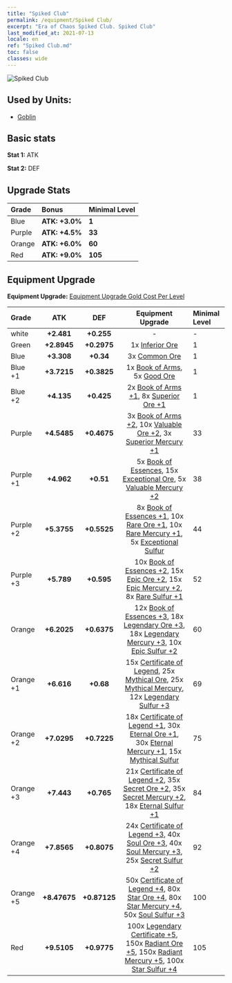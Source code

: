 ```yaml
---
title: "Spiked Club"
permalink: /equipment/Spiked Club/
excerpt: "Era of Chaos Spiked Club. Spiked Club"
last_modified_at: 2021-07-13
locale: en
ref: "Spiked Club.md"
toc: false
classes: wide
---
```


  ![Spiked Club](/images/e/e_4011.png)

## Used by Units:

* [Goblin](/units/Goblin/) 


## Basic stats
 **Stat 1:** ATK

 **Stat 2:** DEF

## Upgrade Stats

  |     Grade    |   Bonus | Minimal Level | 
  |:-------------|:--------|:--------------| 
  | Blue | **ATK: +3.0%** | **1** | 
  | Purple | **ATK: +4.5%** | **33** | 
  | Orange | **ATK: +6.0%** | **60** | 
  | Red | **ATK: +9.0%** | **105** | 


## Equipment Upgrade
 **Equipment Upgrade:** [Equipment Upgrade Gold Cost Per Level](/equipment/EquipmentUpgradeCostPerLevel/) 

  |          Grade      | ATK | DEF | Equipment Upgrade | Minimal Level |
  |:--------------------|:---------:|:---------:|:----------------:|:--------------|
  | white | **+2.481** | **+0.255** | - | - |
  | Green | **+2.8945** | **+0.2975** | 1x [Inferior Ore](/Items/mat_1/) | 1 |
  | Blue | **+3.308** | **+0.34** | 3x [Common Ore](/Items/mat_6/) | 1 |
  | Blue +1 | **+3.7215** | **+0.3825** | 1x [Book of Arms](/Items/mat_18/), 5x [Good Ore](/Items/mat_12/) | 1 |
  | Blue +2 | **+4.135** | **+0.425** | 2x [Book of Arms +1](/Items/mat_25/), 8x [Superior Ore +1](/Items/mat_19/) | 1 |
  | Purple | **+4.5485** | **+0.4675** | 3x [Book of Arms +2](/Items/mat_32/), 10x [Valuable Ore +2](/Items/mat_26/), 3x [Superior Mercury +1](/Items/mat_21/) | 33 |
  | Purple +1 | **+4.962** | **+0.51** | 5x [Book of Essences](/Items/mat_39/), 15x [Exceptional Ore](/Items/mat_33/), 5x [Valuable Mercury +2](/Items/mat_28/) | 38 |
  | Purple +2 | **+5.3755** | **+0.5525** | 8x [Book of Essences +1](/Items/mat_46/), 10x [Rare Ore +1](/Items/mat_40/), 10x [Rare Mercury +1](/Items/mat_42/), 5x [Exceptional Sulfur](/Items/mat_36/) | 44 |
  | Purple +3 | **+5.789** | **+0.595** | 10x [Book of Essences +2](/Items/mat_53/), 15x [Epic Ore +2](/Items/mat_47/), 15x [Epic Mercury +2](/Items/mat_49/), 8x [Rare Sulfur +1](/Items/mat_43/) | 52 |
  | Orange | **+6.2025** | **+0.6375** | 12x [Book of Essences +3](/Items/mat_60/), 18x [Legendary Ore +3](/Items/mat_54/), 18x [Legendary Mercury +3](/Items/mat_56/), 10x [Epic Sulfur +2](/Items/mat_50/) | 60 |
  | Orange +1 | **+6.616** | **+0.68** | 15x [Certificate of Legend](/Items/mat_67/), 25x [Mythical Ore](/Items/mat_61/), 25x [Mythical Mercury](/Items/mat_63/), 12x [Legendary Sulfur +3](/Items/mat_57/) | 69 |
  | Orange +2 | **+7.0295** | **+0.7225** | 18x [Certificate of Legend +1](/Items/mat_74/), 30x [Eternal Ore +1](/Items/mat_68/), 30x [Eternal Mercury +1](/Items/mat_70/), 15x [Mythical Sulfur](/Items/mat_64/) | 75 |
  | Orange +3 | **+7.443** | **+0.765** | 21x [Certificate of Legend +2](/Items/mat_81/), 35x [Secret Ore +2](/Items/mat_75/), 35x [Secret Mercury +2](/Items/mat_77/), 18x [Eternal Sulfur +1](/Items/mat_71/) | 84 |
  | Orange +4 | **+7.8565** | **+0.8075** | 24x [Certificate of Legend +3](/Items/mat_88/), 40x [Soul Ore +3](/Items/mat_82/), 40x [Soul Mercury +3](/Items/mat_84/), 25x [Secret Sulfur +2](/Items/mat_78/) | 92 |
  | Orange +5 | **+8.47675** | **+0.87125** | 50x [Certificate of Legend +4](/Items/mat_95/), 80x [Star Ore +4](/Items/mat_89/), 80x [Star Mercury +4](/Items/mat_91/), 50x [Soul Sulfur +3](/Items/mat_85/) | 100 |
  | Red | **+9.5105** | **+0.9775** | 100x [Legendary Certificate +5](/Items/mat_102/), 150x [Radiant Ore +5](/Items/mat_96/), 150x [Radiant Mercury +5](/Items/mat_98/), 100x [Star Sulfur +4](/Items/mat_92/) | 105 |

